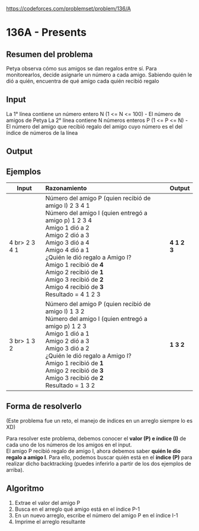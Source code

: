 https://codeforces.com/problemset/problem/136/A

# 136A - Presents

## Resumen del problema
Petya observa cómo sus amigos se dan regalos entre sí. Para monitorearlos, decide asignarle un número a cada amigo. Sabiendo quién le dió a quién, encuentra de qué amigo cada quién recibió regalo

## Input
La 1° línea contiene un número entero N (1 <= N <= 100) - El número de amigos de Petya
La 2° línea contiene N números enteros P (1 <= P <= N) - El número del amigo que recibió regalo del amigo cuyo número es el del índice de números de la línea

## Output

## Ejemplos
| Input             | Razonamiento  | Output    |
| ----------------- | :------------ | --------- |
| 4 br> 2 3 4 1     | Número del amigo P (quien recibió de amigo I) 2 3 4 1 <br> Número del amigo I (quien entregó a amigo p) 1 2 3 4 <br> Amigo 1 dió a 2 <br> Amigo 2 dió a 3 <br> Amigo 3 dió a 4 <br> Amigo 4 dió a 1 <br> ¿Quién le dió regalo a Amigo I? <br> Amigo 1 recibió de **4** <br> Amigo 2 recibió de **1** <br> Amigo 3 recibió de **2** <br> Amigo 4 recibió de **3** <br> Resultado = 4 1 2 3  | **4 1 2 3** |
| 3 br> 1 3 2       | Número del amigo P (quien recibió de amigo I) 1 3 2 <br> Número del amigo I (quien entregó a amigo p) 1 2 3 <br> Amigo 1 dió a 1 <br> Amigo 2 dió a 3 <br> Amigo 3 dió a 2 <br> ¿Quién le dió regalo a Amigo I? <br> Amigo 1 recibió de **1** <br> Amigo 2 recibió de **3** <br> Amigo 3 recibió de **2** <br> Resultado = 1 3 2  | **1 3 2** |          

## Forma de resolverlo
(Este problema fue un reto, el manejo de índices en un arreglo siempre lo es XD)

Para resolver este problema, debemos conocer el **valor (P) e índice (I)** de cada uno de los números de los amigos en el input. \
El amigo P recibió regalo de amigo I, ahora debemos saber **quién le dio regalo a amigo I**. Para ello, podemos buscar quién está en el **índice (P)** para realizar dicho backtracking (puedes inferirlo a partir de los dos ejemplos de arriba).

## Algoritmo
1) Extrae el valor del amigo P
2) Busca en el arreglo qué amigo está en el índice P-1
3) En un nuevo arreglo, escribe el número del amigo P en el índice I-1
4) Imprime el arreglo resultante
